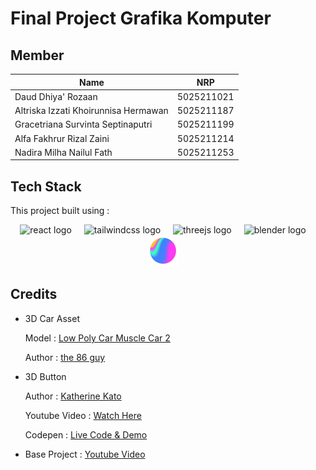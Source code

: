# Final Project Grafika Komputer

## Member

| Name                                 | NRP        |
| ------------------------------------ | ---------- |
| Daud Dhiya' Rozaan                   | 5025211021 |
| Altriska Izzati Khoirunnisa Hermawan | 5025211187 |
| Gracetriana Survinta Septinaputri    | 5025211199 |
| Alfa Fakhrur Rizal Zaini             | 5025211214 |
| Nadira Milha Nailul Fath             | 5025211253 |

## Tech Stack

This project built using :

<div align="center">
  <img src="https://cdn.jsdelivr.net/gh/devicons/devicon/icons/react/react-original.svg" height="50" alt="react logo"  />
  <img width="12" />
  <img src="https://cdn.jsdelivr.net/gh/devicons/devicon/icons/tailwindcss/tailwindcss-plain.svg" height="50" alt="tailwindcss logo"  />
  <img width="12" />
  <img src="https://cdn.jsdelivr.net/gh/devicons/devicon/icons/threejs/threejs-original.svg" height="50" alt="threejs logo"  />
  <img width="12" />
  <img src="https://cdn.jsdelivr.net/gh/devicons/devicon/icons/blender/blender-original.svg" height="50" alt="blender logo"  />
  <img width="12" />
  <img src="public/images/spline.png" height="50" alt="spline logo"  />
  <img width="12" />
</div>

## Credits

- 3D Car Asset

  Model : [Low Poly Car Muscle Car 2](https://sketchfab.com/3d-models/low-poly-car-muscle-car-2-ac23acdb0bd54ab38ea72008f3312861)

  Author : [the 86 guy](https://sketchfab.com/the_86_guy)

- 3D Button

  Author : [Katherine Kato](https://codepen.io/kathykato)

  Youtube Video : [Watch Here](https://www.youtube.com/watch?v=Uu5Mgjhx8Y8&t=10s)

  Codepen : [Live Code & Demo](https://codepen.io/kathykato/pen/gOOjgmP)

- Base Project : [Youtube Video](https://www.youtube.com/watch?v=wHw3Gh0IhNc)
